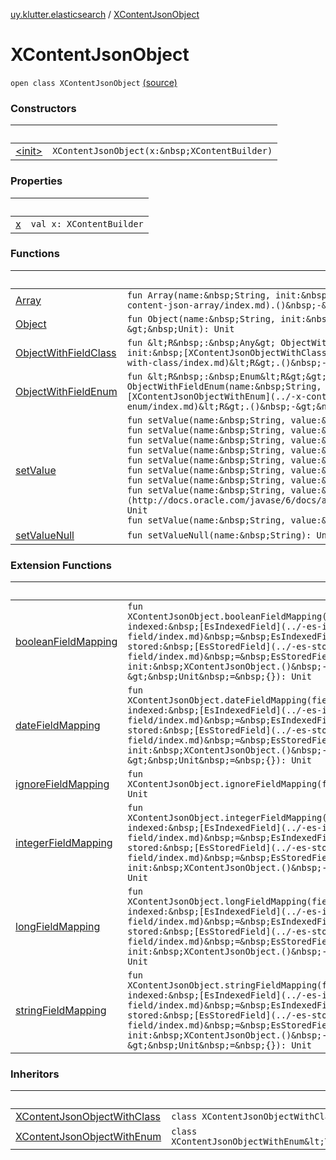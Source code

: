 [uy.klutter.elasticsearch](../index.md) / [XContentJsonObject](.)


# XContentJsonObject
`open class XContentJsonObject` [(source)](https://github.com/kohesive/klutter/blob/master/elasticsearch-jdk7/src/main/kotlin/uy/klutter/elasticsearch/XContent.kt#L74)



### Constructors

|&nbsp;|&nbsp;|
|---|---|
| [&lt;init&gt;](-init-.md) | `XContentJsonObject(x:&nbsp;XContentBuilder)` |

### Properties

|&nbsp;|&nbsp;|
|---|---|
| [x](x.md) | `val x: XContentBuilder` |

### Functions

|&nbsp;|&nbsp;|
|---|---|
| [Array](-array.md) | `fun Array(name:&nbsp;String, init:&nbsp;[XContentJsonArray](../-x-content-json-array/index.md).()&nbsp;-&gt;&nbsp;Unit): Unit` |
| [Object](-object.md) | `fun Object(name:&nbsp;String, init:&nbsp;XContentJsonObject.()&nbsp;-&gt;&nbsp;Unit): Unit` |
| [ObjectWithFieldClass](-object-with-field-class.md) | `fun &lt;R&nbsp;:&nbsp;Any&gt; ObjectWithFieldClass(name:&nbsp;String, init:&nbsp;[XContentJsonObjectWithClass](../-x-content-json-object-with-class/index.md)&lt;R&gt;.()&nbsp;-&gt;&nbsp;Unit): Unit` |
| [ObjectWithFieldEnum](-object-with-field-enum.md) | `fun &lt;R&nbsp;:&nbsp;Enum&lt;R&gt;&gt; ObjectWithFieldEnum(name:&nbsp;String, init:&nbsp;[XContentJsonObjectWithEnum](../-x-content-json-object-with-enum/index.md)&lt;R&gt;.()&nbsp;-&gt;&nbsp;Unit): Unit` |
| [setValue](set-value.md) | `fun setValue(name:&nbsp;String, value:&nbsp;String): Unit`<br/>`fun setValue(name:&nbsp;String, value:&nbsp;Long): Unit`<br/>`fun setValue(name:&nbsp;String, value:&nbsp;Int): Unit`<br/>`fun setValue(name:&nbsp;String, value:&nbsp;Short): Unit`<br/>`fun setValue(name:&nbsp;String, value:&nbsp;Byte): Unit`<br/>`fun setValue(name:&nbsp;String, value:&nbsp;Double): Unit`<br/>`fun setValue(name:&nbsp;String, value:&nbsp;Float): Unit`<br/>`fun setValue(name:&nbsp;String, value:&nbsp;[BigDecimal](http://docs.oracle.com/javase/6/docs/api/java/math/BigDecimal.html)): Unit`<br/>`fun setValue(name:&nbsp;String, value:&nbsp;Boolean): Unit` |
| [setValueNull](set-value-null.md) | `fun setValueNull(name:&nbsp;String): Unit` |

### Extension Functions

|&nbsp;|&nbsp;|
|---|---|
| [booleanFieldMapping](../boolean-field-mapping.md) | `fun XContentJsonObject.booleanFieldMapping(field:&nbsp;String, indexed:&nbsp;[EsIndexedField](../-es-indexed-field/index.md)&nbsp;=&nbsp;EsIndexedField.NOT_ANALYZED, stored:&nbsp;[EsStoredField](../-es-stored-field/index.md)&nbsp;=&nbsp;EsStoredField.NOT_STORED, init:&nbsp;XContentJsonObject.()&nbsp;-&gt;&nbsp;Unit&nbsp;=&nbsp;{}): Unit` |
| [dateFieldMapping](../date-field-mapping.md) | `fun XContentJsonObject.dateFieldMapping(field:&nbsp;String, indexed:&nbsp;[EsIndexedField](../-es-indexed-field/index.md)&nbsp;=&nbsp;EsIndexedField.NOT_ANALYZED, stored:&nbsp;[EsStoredField](../-es-stored-field/index.md)&nbsp;=&nbsp;EsStoredField.NOT_STORED, init:&nbsp;XContentJsonObject.()&nbsp;-&gt;&nbsp;Unit&nbsp;=&nbsp;{}): Unit` |
| [ignoreFieldMapping](../ignore-field-mapping.md) | `fun XContentJsonObject.ignoreFieldMapping(field:&nbsp;String): Unit` |
| [integerFieldMapping](../integer-field-mapping.md) | `fun XContentJsonObject.integerFieldMapping(field:&nbsp;String, indexed:&nbsp;[EsIndexedField](../-es-indexed-field/index.md)&nbsp;=&nbsp;EsIndexedField.NOT_ANALYZED, stored:&nbsp;[EsStoredField](../-es-stored-field/index.md)&nbsp;=&nbsp;EsStoredField.NOT_STORED, init:&nbsp;XContentJsonObject.()&nbsp;-&gt;&nbsp;Unit): Unit` |
| [longFieldMapping](../long-field-mapping.md) | `fun XContentJsonObject.longFieldMapping(field:&nbsp;String, indexed:&nbsp;[EsIndexedField](../-es-indexed-field/index.md)&nbsp;=&nbsp;EsIndexedField.NOT_ANALYZED, stored:&nbsp;[EsStoredField](../-es-stored-field/index.md)&nbsp;=&nbsp;EsStoredField.NOT_STORED, init:&nbsp;XContentJsonObject.()&nbsp;-&gt;&nbsp;Unit): Unit` |
| [stringFieldMapping](../string-field-mapping.md) | `fun XContentJsonObject.stringFieldMapping(field:&nbsp;String, indexed:&nbsp;[EsIndexedField](../-es-indexed-field/index.md)&nbsp;=&nbsp;EsIndexedField.NOT_ANALYZED, stored:&nbsp;[EsStoredField](../-es-stored-field/index.md)&nbsp;=&nbsp;EsStoredField.NOT_STORED, init:&nbsp;XContentJsonObject.()&nbsp;-&gt;&nbsp;Unit&nbsp;=&nbsp;{}): Unit` |

### Inheritors

|&nbsp;|&nbsp;|
|---|---|
| [XContentJsonObjectWithClass](../-x-content-json-object-with-class/index.md) | `class XContentJsonObjectWithClass&lt;T&nbsp;:&nbsp;Any&gt;&nbsp;:&nbsp;XContentJsonObject` |
| [XContentJsonObjectWithEnum](../-x-content-json-object-with-enum/index.md) | `class XContentJsonObjectWithEnum&lt;T&nbsp;:&nbsp;Enum&lt;T&gt;&gt;&nbsp;:&nbsp;XContentJsonObject` |
